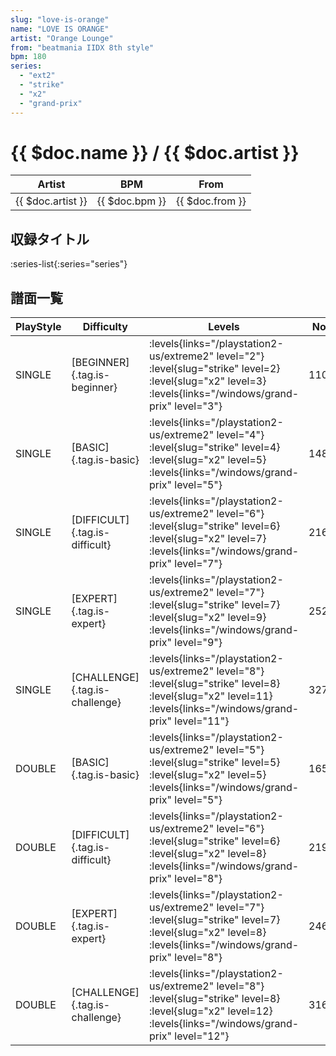```yaml
---
slug: "love-is-orange"
name: "LOVE IS ORANGE"
artist: "Orange Lounge"
from: "beatmania IIDX 8th style"
bpm: 180
series:
  - "ext2"
  - "strike"
  - "x2"
  - "grand-prix"
---
```


# {{ $doc.name }} / {{ $doc.artist }}

|Artist|BPM|From|
|------|---|----|
|{{ $doc.artist }}|{{ $doc.bpm }}|{{ $doc.from }}|

## 収録タイトル

:series-list{:series="series"}

## 譜面一覧

|PlayStyle|Difficulty|Levels|Notes|Movie|
|---------|----------|------|-----|-----|
|SINGLE|[BEGINNER]{.tag.is-beginner}| :levels{links="/playstation2-us/extreme2" level="2"} :level{slug="strike" level=2} :level{slug="x2" level=3}  :levels{links="/windows/grand-prix" level="3"}|110/2||
|SINGLE|[BASIC]{.tag.is-basic}| :levels{links="/playstation2-us/extreme2" level="4"} :level{slug="strike" level=4} :level{slug="x2" level=5}  :levels{links="/windows/grand-prix" level="5"}|148/5||
|SINGLE|[DIFFICULT]{.tag.is-difficult}| :levels{links="/playstation2-us/extreme2" level="6"} :level{slug="strike" level=6} :level{slug="x2" level=7}  :levels{links="/windows/grand-prix" level="7"}|216/26||
|SINGLE|[EXPERT]{.tag.is-expert}| :levels{links="/playstation2-us/extreme2" level="7"} :level{slug="strike" level=7} :level{slug="x2" level=9}  :levels{links="/windows/grand-prix" level="9"}|252/0||
|SINGLE|[CHALLENGE]{.tag.is-challenge}| :levels{links="/playstation2-us/extreme2" level="8"} :level{slug="strike" level=8} :level{slug="x2" level=11}  :levels{links="/windows/grand-prix" level="11"}|327/8||
|DOUBLE|[BASIC]{.tag.is-basic}| :levels{links="/playstation2-us/extreme2" level="5"} :level{slug="strike" level=5} :level{slug="x2" level=5}  :levels{links="/windows/grand-prix" level="5"}|165/5||
|DOUBLE|[DIFFICULT]{.tag.is-difficult}| :levels{links="/playstation2-us/extreme2" level="6"} :level{slug="strike" level=6} :level{slug="x2" level=8}  :levels{links="/windows/grand-prix" level="8"}|219/27||
|DOUBLE|[EXPERT]{.tag.is-expert}| :levels{links="/playstation2-us/extreme2" level="7"} :level{slug="strike" level=7} :level{slug="x2" level=8}  :levels{links="/windows/grand-prix" level="8"}|246/2||
|DOUBLE|[CHALLENGE]{.tag.is-challenge}| :levels{links="/playstation2-us/extreme2" level="8"} :level{slug="strike" level=8} :level{slug="x2" level=12}  :levels{links="/windows/grand-prix" level="12"}|316/11||
